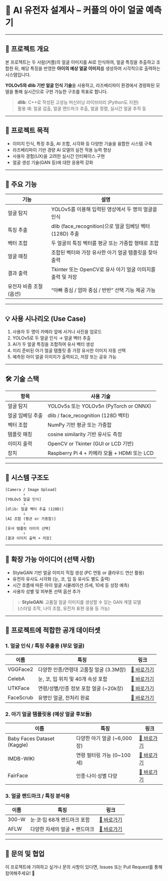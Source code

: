 
# 👶 AI 유전자 설계사 – 커플의 아이 얼굴 예측기

---

## 📌 프로젝트 개요

본 프로젝트는 두 사람(커플)의 얼굴 이미지를 AI로 인식하여, 얼굴 특징을 추출하고 조합한 뒤, 해당 특징을 반영한 **아이의 예상 얼굴 이미지**를 생성하여 시각적으로 출력하는 시스템입니다.

**YOLOv5와 dlib 기반 얼굴 인식 기술**을 사용하고, 라즈베리파이 환경에서 경량화된 모델을 통해 실시간으로 구현 가능한 구조를 목표로 합니다.

> **dlib**: C++로 작성된 고성능 머신러닝 라이브러리 (Python도 지원)  
> 활용 예: 얼굴 검출, 얼굴 랜드마크 추출, 얼굴 정렬, 실시간 얼굴 추적 등

---

## 🎯 프로젝트 목적

- 이미지 인식, 특징 추출, AI 조합, 시각화 등 다양한 기술을 융합한 시스템 구축
- 라즈베리파이 기반 경량 AI 모델의 실전 적용 능력 향상
- 사용자 경험(UX)을 고려한 실시간 인터페이스 구현
- 얼굴 생성 기술(GAN 등)에 대한 응용력 강화

---

## 🧩 주요 기능

| 기능 | 설명 |
|------|------|
| 얼굴 탐지 | YOLOv5를 이용해 입력된 영상에서 두 명의 얼굴을 인식 |
| 특징 추출 | dlib (face_recognition)으로 얼굴 임베딩 벡터(128D) 추출 |
| 벡터 조합 | 두 얼굴의 특징 벡터를 평균 또는 가중합 형태로 조합 |
| 얼굴 매칭 | 조합된 벡터와 가장 유사한 아기 얼굴 템플릿을 찾아 출력 |
| 결과 출력 | Tkinter 또는 OpenCV로 유사 아기 얼굴 이미지를 출력 및 저장 |
| 유전자 비중 조절 (옵션) | “아빠 중심 / 엄마 중심 / 반반” 선택 기능 제공 가능 |

---

## 💡 사용 시나리오 (Use Case)

1. 사용자 두 명이 카메라 앞에 서거나 사진을 업로드
2. YOLOv5로 두 얼굴 인식 → 얼굴 벡터 추출
3. AI가 두 얼굴 특징을 조합하여 유사 벡터 생성
4. 미리 준비된 아기 얼굴 템플릿 중 가장 유사한 이미지 자동 선택
5. 예측된 아이 얼굴 이미지가 출력되고, 저장 또는 공유 가능

---

## 🛠️ 기술 스택

| 항목 | 사용 기술 |
|------|-----------|
| 얼굴 탐지 | YOLOv5s 또는 YOLOv5n (PyTorch or ONNX) |
| 얼굴 임베딩 추출 | dlib / face_recognition (128D 벡터) |
| 벡터 조합 | NumPy 기반 평균 또는 가중합 |
| 템플릿 매칭 | cosine similarity 기반 유사도 측정 |
| 이미지 출력 | OpenCV or Tkinter (GUI or LCD 기반) |
| 장치 | Raspberry Pi 4 + 카메라 모듈 + HDMI 또는 LCD |

---

## 🧱 시스템 구조도

```
[Camera / Image Upload]
        ↓
[YOLOv5 얼굴 인식]
        ↓
[dlib: 얼굴 벡터 추출 (128D)]
        ↓
[AI 조합 (평균 or 가중합)]
        ↓
[유사 템플릿 이미지 선택]
        ↓
[결과 이미지 출력 + 저장]
```

---

## 🚀 확장 가능 아이디어 (선택 사항)

- StyleGAN 기반 얼굴 이미지 직접 생성 (PC 연동 or 클라우드 연산 활용)
- 유전자 유사도 시각화 (눈, 코, 입 등 유사도 별도 출력)
- 시간 흐름에 따른 아이 얼굴 시뮬레이션 (5세, 10세 등 성장 예측)
- 사용자 성별 및 피부톤 선택 옵션 추가

> 💡 **StyleGAN**: 고품질 얼굴 이미지를 생성할 수 있는 GAN 계열 모델  
> (스타일 조작, 나이 조절, 유전자 표현 응용 등 가능)

---

## 📂 프로젝트에 적합한 공개 데이터셋

### 1. 얼굴 인식 / 특징 추출용 (부모 얼굴)

| 이름 | 특징 | 링크 |
|------|------|------|
| VGGFace2 | 다양한 인종/연령대 고품질 얼굴 (3.3M장) | [🔗 바로가기](http://www.robots.ox.ac.uk/~vgg/data/vgg_face2/) |
| CelebA | 눈, 코, 입 위치 및 40개 속성 포함 | [🔗 바로가기](https://mmlab.ie.cuhk.edu.hk/projects/CelebA.html) |
| UTKFace | 연령/성별/인종 정보 포함 얼굴 (~20k장) | [🔗 바로가기](https://susanqq.github.io/UTKFace/) |
| FaceScrub | 유명인 얼굴, 전처리 완료 | [🔗 바로가기](https://github.com/fredknab/scrub-face) |

### 2. 아기 얼굴 템플릿용 (예상 얼굴 후보들)

| 이름 | 특징 | 링크 |
|------|------|------|
| Baby Faces Dataset (Kaggle) | 다양한 아기 얼굴 (~6,000장) | [🔗 바로가기](https://www.kaggle.com/datasets/andrewmvd/baby-faces) |
| IMDB-WIKI | 연령 필터링 가능 (0~100세) | [🔗 바로가기](https://data.vision.ee.ethz.ch/cvl/rrothe/imdb-wiki/) |
| FairFace | 인종·나이·성별 다양 | [🔗 바로가기](https://github.com/joojs/fairface) |

### 3. 얼굴 랜드마크 / 특징 분석용

| 이름 | 특징 | 링크 |
|------|------|------|
| 300-W | 눈·코·입 68개 랜드마크 포함 | [🔗 바로가기](https://ibug.doc.ic.ac.uk/resources/facial-point-annotations/) |
| AFLW | 다양한 자세의 얼굴 + 랜드마크 | [🔗 바로가기](https://www.tugraz.at/institute/icg/research/team-bischof/lrs/downloads/aflw/) |

---

## 📧 문의 및 협업

이 프로젝트에 기여하고 싶거나 문의 사항이 있다면, Issues 또는 Pull Request를 통해 참여해주세요! 🙌
